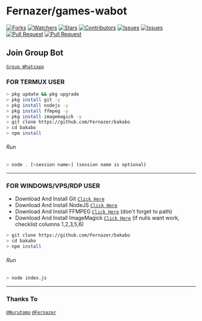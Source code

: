 # Fernazer/games-wabot
<a href="https://github.com/Fernazer/games-wabot/network/members"><img title="Forks" src="https://img.shields.io/github/forks/Fernazer/games-wabot?label=Forks&color=blue&style=flat-square"></a>
<a href="https://github.com/Fernazer/games-wabot/watchers"><img title="Watchers" src="https://img.shields.io/github/watchers/Fernazer/games-wabot?label=Watchers&color=green&style=flat-square"></a>
<a href="https://github.com/Fernazer/games-wabot/stargazers"><img title="Stars" src="https://img.shields.io/github/stars/Fernazer/games-wabot?label=Stars&color=yellow&style=flat-square"></a>
<a href="https://github.com/Fernazer/games-wabot/graphs/contributors"><img title="Contributors" src="https://img.shields.io/github/contributors/Fernazer/games-wabot?label=Contributors&color=blue&style=flat-square"></a>
<a href="https://github.com/Fernazer/games-wabot/issues"><img title="Issues" src="https://img.shields.io/github/issues/Fernazer/games-wabot?label=Issues&color=success&style=flat-square"></a>
<a href="https://github.com/Fernazer/games-wabot/issues?q=is%3Aissue+is%3Aclosed"><img title="Issues" src="https://img.shields.io/github/issues-closed/Fernazer/games-wabot?label=Issues&color=red&style=flat-square"></a>
<a href="https://github.com/Fernazer/games-wabot/pulls"><img title="Pull Request" src="https://img.shields.io/github/issues-pr/Fernazer/games-wabot?label=PullRequest&color=success&style=flat-square"></a>
<a href="https://github.com/Fernazer/games-wabot/pulls?q=is%3Apr+is%3Aclosed"><img title="Pull Request" src="https://img.shields.io/github/issues-pr-closed/Fernazer/games-wabot?label=PullRequest&color=red&style=flat-square"></a>

## Join Group Bot
[`Group Whatsapp`](https://chat.whatsapp.com/Lb4Emjih98rBiCZiZoS2eM)
### FOR TERMUX USER
```bash
> pkg update && pkg upgrade
> pkg install git -y
> pkg install nodejs -y
> pkg install ffmpeg -y
> pkg install imagemagick -y
> git clone https://github.com/Fernazer/bakabo
> cd bakabo
> npm install
```
###### Run
```bash
> node . [<session name>] (session name is optional)
```

---------

### FOR WINDOWS/VPS/RDP USER
* Download And Install Git [`Click Here`](https://git-scm.com/downloads) <br>
* Download And Install NodeJS [`Click Here`](https://nodejs.org/en/download) <br>
* Download And Install FFMPEG [`Click Here`](https://ffmpeg.org/download.html) (don't forget to path) 
* Download And Install ImageMagick [`Click Here`](https://imagemagick.org/script/download.php) (if nulis want work,  checklist columns 1,2,3,5,6) 
```bash
> git clone https://github.com/Fernazer/bakabo
> cd bakabo
> npm install
```
###### Run
```bash
> node index.js
```
--------------

### Thanks To 
[`@Nurutomo`](https://github.com/Nurutomo)
[`@Fernazer`](https://github.com/Fernazer)
